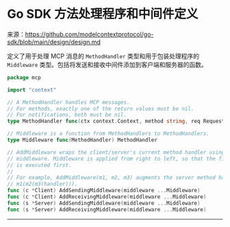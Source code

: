 # Go SDK 方法处理程序和中间件定义

来源：https://github.com/modelcontextprotocol/go-sdk/blob/main/design/design.md

定义了用于处理 MCP 消息的 `MethodHandler` 类型和用于包装处理程序的 `Middleware` 类型。包括将发送和接收中间件添加到客户端和服务器的函数。

```Go
package mcp

import "context"

// A MethodHandler handles MCP messages.
// For methods, exactly one of the return values must be nil.
// For notifications, both must be nil.
type MethodHandler func(ctx context.Context, method string, req Request) (result Result, err error)

// Middleware is a function from MethodHandlers to MethodHandlers.
type Middleware func(MethodHandler) MethodHandler

// AddMiddleware wraps the client/server's current method handler using the provided
// middleware. Middleware is applied from right to left, so that the first one
// is executed first.
//
// For example, AddMiddleware(m1, m2, m3) augments the server method handler as
// m1(m2(m3(handler))).
func (c *Client) AddSendingMiddleware(middleware ...Middleware)
func (c *Client) AddReceivingMiddleware(middleware ...Middleware)
func (s *Server) AddSendingMiddleware(middleware ...Middleware)
func (s *Server) AddReceivingMiddleware(middleware ...Middleware)
```

--------------------------------
